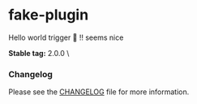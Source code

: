# fake-plugin
Hello world trigger 🚀 !! seems nice
<!-- x-release-please-start-version -->
**Stable tag:** 2.0.0 \
<!-- x-release-please-end -->

### Changelog

Please see the [CHANGELOG](CHANGELOG.md) file for more information.
